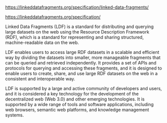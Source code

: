 https://linkeddatafragments.org/specification/linked-data-fragments/

https://linkeddatafragments.org/specification/

Linked Data Fragments (LDF) is a standard for distributing and querying large datasets on the web using the Resource Description Framework (RDF), which is a standard for representing and sharing structured, machine-readable data on the web.

LDF enables users to access large RDF datasets in a scalable and efficient way by dividing the datasets into smaller, more manageable fragments that can be queried and retrieved independently. It provides a set of APIs and protocols for querying and accessing these fragments, and it is designed to enable users to create, share, and use large RDF datasets on the web in a consistent and interoperable way.

LDF is supported by a large and active community of developers and users, and it is considered a key technology for the development of the decentralized web (Web 3.0) and other emerging technologies. It is supported by a wide range of tools and software applications, including web browsers, semantic web platforms, and knowledge management systems.